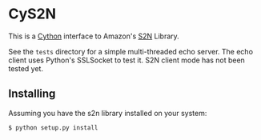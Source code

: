 
CyS2N
=====

This is a [Cython](http://cython.org/) interface to Amazon's [S2N](https://github.com/awslabs/s2n) Library.

See the ``tests`` directory for a simple multi-threaded echo server.
The echo client uses Python's SSLSocket to test it.  S2N client mode
has not been tested yet.

Installing
----------

Assuming you have the s2n library installed on your system:

```shell
$ python setup.py install
```
